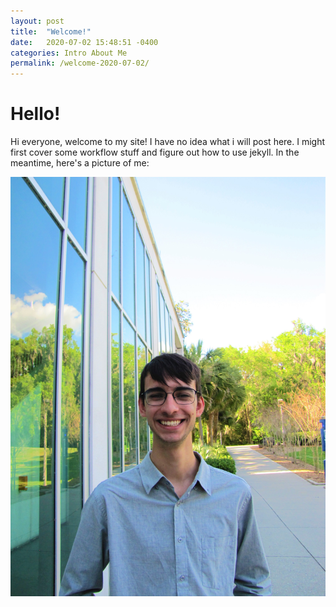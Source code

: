 ```yaml
---
layout: post
title:  "Welcome!"
date:   2020-07-02 15:48:51 -0400
categories: Intro About Me
permalink: /welcome-2020-07-02/
---
```


# Hello!

Hi everyone, welcome to my site! I have no idea what i will post here. I might first cover some workflow stuff and figure out how to use jekyll. In the meantime, here's a picture of me:

![Me!](/assets/welcome/Headshot-Phys-Building.JPG)
